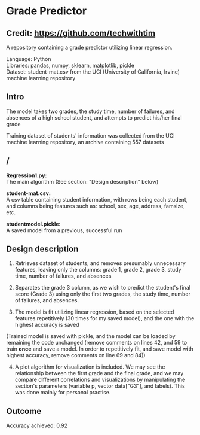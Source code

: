 # Grade Predictor

## Credit: https://github.com/techwithtim

A repository containing a grade predictor utilizing linear regression.

Language: Python  
Libraries: pandas, numpy, sklearn, matplotlib, pickle  
Dataset: student-mat.csv from the UCI (University of California, Irvine) machine learning repository

## Intro

The model takes two grades, the study time, number of failures, and absences of a high school student, and attempts to predict his/her final grade

Training dataset of students' information was collected from the UCI machine learning repository, an archive containing 557 datasets

## /

**Regression1.py:**  
The main algorithm (See section: "Design description" below)

**student-mat.csv:**  
A csv table containing student information, with rows being each student, and columns being features such as: school, sex, age, address, famsize, etc.

**studentmodel.pickle:**  
A saved model from a previous, successful run

## Design description

1) Retrieves dataset of students, and removes presumably unnecessary features, leaving only the columns: grade 1, grade 2, grade 3, study time, number of failures, and absences

2) Separates the grade 3 column, as we wish to predict the student's final score (Grade 3) using only the first two grades, the study time, number of failures, and absences.

3) The model is fit utilizing linear regression, based on the selected features repetitively (30 times for my saved model), and the one with the highest accuracy is saved

(Trained model is saved with pickle, and the model can be loaded by remaining the code unchanged (remove comments on lines 42, and 59 to train **once** and save a model.  In order to repetitively fit, and save model with highest accuracy, remove comments on line 69 and 84))

4) A plot algorithm for visualization is included. We may see the relationship between the first grade and the final grade, and we may compare different correlations and visualizations by manipulating the section's parameters (variable p, vector data["G3"], and labels). This was done mainly for personal practise.

## Outcome
Accuracy achieved: 0.92
